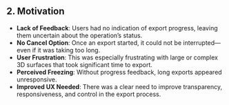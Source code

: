 ## 2. Motivation

- **Lack of Feedback**: Users had no indication of export progress, leaving them uncertain about the operation’s status.
- **No Cancel Option**: Once an export started, it could not be interrupted—even if it was taking too long.
- **User Frustration**: This was especially frustrating with large or complex 3D surfaces that took significant time to export.
- **Perceived Freezing**: Without progress feedback, long exports appeared unresponsive.
- **Improved UX Needed**: There was a clear need to improve transparency, responsiveness, and control in the export process.

